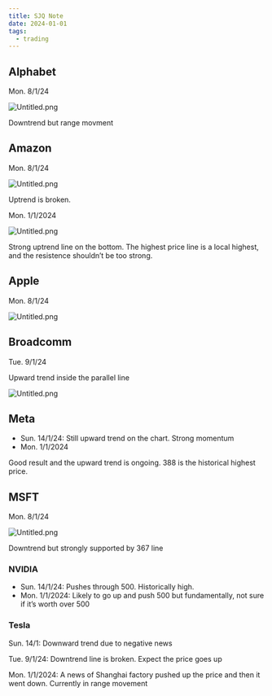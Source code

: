 ```yaml
---
title: SJQ Note
date: 2024-01-01
tags:
  - trading
---
```


## Alphabet


Mon. 8/1/24


![Untitled.png](https://prod-files-secure.s3.us-west-2.amazonaws.com/875308e8-8000-4329-b1aa-ffd95b33ba6e/93b71452-fe01-4dd6-8c40-270d6bab80c3/Untitled.png?X-Amz-Algorithm=AWS4-HMAC-SHA256&X-Amz-Content-Sha256=UNSIGNED-PAYLOAD&X-Amz-Credential=AKIAT73L2G45HZZMZUHI%2F20240116%2Fus-west-2%2Fs3%2Faws4_request&X-Amz-Date=20240116T012722Z&X-Amz-Expires=3600&X-Amz-Signature=00b334514cb039145fe834aaac1f32f4aff841b48f4037798a4a72bcf6748d29&X-Amz-SignedHeaders=host&x-id=GetObject)


Downtrend but range movment


## Amazon


Mon. 8/1/24


![Untitled.png](https://prod-files-secure.s3.us-west-2.amazonaws.com/875308e8-8000-4329-b1aa-ffd95b33ba6e/7e00553d-8cf9-4424-9185-c59aa2873334/Untitled.png?X-Amz-Algorithm=AWS4-HMAC-SHA256&X-Amz-Content-Sha256=UNSIGNED-PAYLOAD&X-Amz-Credential=AKIAT73L2G45HZZMZUHI%2F20240116%2Fus-west-2%2Fs3%2Faws4_request&X-Amz-Date=20240116T012722Z&X-Amz-Expires=3600&X-Amz-Signature=b4bf485d8356ee9bc8cbb273d460802ba959bf6efc85b0d08173b39139ec2c92&X-Amz-SignedHeaders=host&x-id=GetObject)


Uptrend is broken. 


Mon. 1/1/2024


![Untitled.png](https://prod-files-secure.s3.us-west-2.amazonaws.com/875308e8-8000-4329-b1aa-ffd95b33ba6e/c245c71c-58c0-4609-bae9-f17ad3ac7b14/Untitled.png?X-Amz-Algorithm=AWS4-HMAC-SHA256&X-Amz-Content-Sha256=UNSIGNED-PAYLOAD&X-Amz-Credential=AKIAT73L2G45HZZMZUHI%2F20240116%2Fus-west-2%2Fs3%2Faws4_request&X-Amz-Date=20240116T012722Z&X-Amz-Expires=3600&X-Amz-Signature=42821fbe83de2feafaddfac6fb8cff1bde1173c8920e4adcac11c7b61a18ac91&X-Amz-SignedHeaders=host&x-id=GetObject)


Strong uptrend line on the bottom. The highest price line is a local highest, and the resistence shouldn’t be too strong.


## Apple


Mon. 8/1/24


![Untitled.png](https://prod-files-secure.s3.us-west-2.amazonaws.com/875308e8-8000-4329-b1aa-ffd95b33ba6e/7027c5bb-2d05-4eaf-9bd7-f06a77cd44dc/Untitled.png?X-Amz-Algorithm=AWS4-HMAC-SHA256&X-Amz-Content-Sha256=UNSIGNED-PAYLOAD&X-Amz-Credential=AKIAT73L2G45HZZMZUHI%2F20240116%2Fus-west-2%2Fs3%2Faws4_request&X-Amz-Date=20240116T012722Z&X-Amz-Expires=3600&X-Amz-Signature=548179eee94f5cf442880d2d23c760d93106ed06dc3fa7e1cfba8e0e5feb8f81&X-Amz-SignedHeaders=host&x-id=GetObject)


## Broadcomm


Tue. 9/1/24


Upward trend inside the parallel line


![Untitled.png](https://prod-files-secure.s3.us-west-2.amazonaws.com/875308e8-8000-4329-b1aa-ffd95b33ba6e/8199d607-b5e2-41c9-b626-ab7ed1ae0507/Untitled.png?X-Amz-Algorithm=AWS4-HMAC-SHA256&X-Amz-Content-Sha256=UNSIGNED-PAYLOAD&X-Amz-Credential=AKIAT73L2G45HZZMZUHI%2F20240116%2Fus-west-2%2Fs3%2Faws4_request&X-Amz-Date=20240116T012722Z&X-Amz-Expires=3600&X-Amz-Signature=d9c722380ac068c83cdfe40fb51dedbb43fa606aae9b27c398e2f5858c215965&X-Amz-SignedHeaders=host&x-id=GetObject)


## Meta

- Sun. 14/1/24: Still upward trend on the chart. Strong momentum
- Mon. 1/1/2024

Good result and the upward trend is ongoing. 388 is the historical highest price.


## MSFT


Mon. 8/1/24


![Untitled.png](https://prod-files-secure.s3.us-west-2.amazonaws.com/875308e8-8000-4329-b1aa-ffd95b33ba6e/405e7f11-7e6f-4bdb-9674-402bf1504b8b/Untitled.png?X-Amz-Algorithm=AWS4-HMAC-SHA256&X-Amz-Content-Sha256=UNSIGNED-PAYLOAD&X-Amz-Credential=AKIAT73L2G45HZZMZUHI%2F20240116%2Fus-west-2%2Fs3%2Faws4_request&X-Amz-Date=20240116T012722Z&X-Amz-Expires=3600&X-Amz-Signature=f1d3ad9cf0a2234536ea333a1868c7a2624884d19aa888bdfdb3a96f400c4c72&X-Amz-SignedHeaders=host&x-id=GetObject)


Downtrend but strongly supported by 367 line


### NVIDIA

- Sun. 14/1/24: Pushes through 500. Historically high.
- Mon. 1/1/2024: Likely to go up and push 500 but fundamentally, not sure if it’s worth over 500

### Tesla


Sun. 14/1: Downward trend due to negative news


Tue. 9/1/24: Downtrend line is broken. Expect the price goes up


Mon. 1/1/2024: A news of Shanghai factory pushed up the price and then it went down. Currently in range movement


